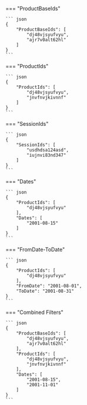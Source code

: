 === "ProductBaseIds"

    ``` json
    {
        "ProductBaseIds": [
            "dj48vjsyufvyu",
            "ajr7v0alt62hl"
        ]
    }
    ```

=== "ProductIds"

    ``` json
    {
        "ProductIds": [
            "dj48vjsyufvyu",
            "jnvfnvjkivnnf"
        ]
    }
    ```

=== "SessionIds"

    ``` json
    {
        "SessionIds": [
            "usdhdsa124asd",
            "iujnvi83nd347"
        ]
    }
    ```

=== "Dates"

    ``` json
    {
        "ProductIds": [
            "dj48vjsyufvyu"
        ],
        "Dates": [
            "2001-08-15"
        ]
    }
    ```

=== "FromDate-ToDate"

    ``` json
    {
        "ProductIds": [
            "dj48vjsyufvyu"
        ],
        "FromDate": "2001-08-01",
        "ToDate": "2001-08-31"
    }
    ```

=== "Combined Filters"

    ``` json
    {
        "ProductBaseIds": [
            "dj48vjsyufvyu",
            "ajr7v0alt62hl"
        ],
        "ProductIds": [
            "dj48vjsyufvyu",
            "jnvfnvjkivnnf"
        ],
        "Dates": [
            "2001-08-15",
            "2001-11-01"
        ]
    }
    ```
